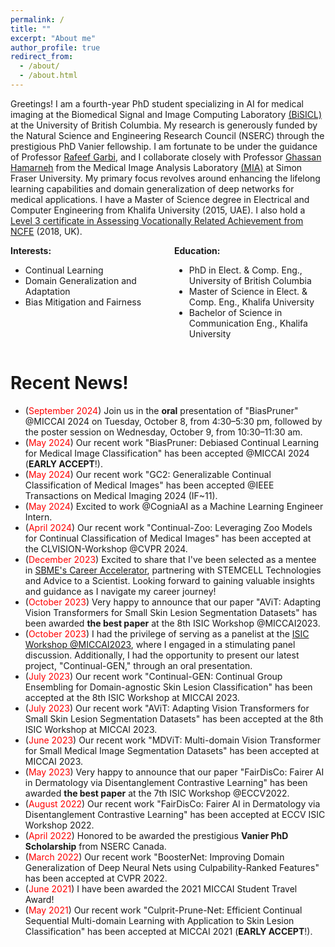 ```yaml
---
permalink: /
title: ""
excerpt: "About me"
author_profile: true
redirect_from: 
  - /about/
  - /about.html
---
```


Greetings! I am a fourth-year PhD student specializing in AI for medical imaging at the Biomedical Signal and Image Computing Laboratory [(BiSICL)](https://bisicl.ece.ubc.ca/) at the University of British Columbia. My research is generously funded by the Natural Science and Engineering Research Council (NSERC) through the prestigious PhD Vanier fellowship. I am fortunate to be under the guidance of Professor [Rafeef Garbi](https://scholar.google.com/citations?hl=en&user=Mwscz1IAAAAJ&view_op=list_works&sortby=pubdate), and I collaborate closely with Professor [Ghassan Hamarneh](https://scholar.google.com/citations?hl=en&user=61DdlkAAAAAJ&view_op=list_works&sortby=pubdate) from the Medical Image Analysis Laboratory [(MIA)](https://www.medicalimageanalysis.com/) at Simon Fraser University. My primary focus revolves around enhancing the lifelong learning capabilities and domain generalization of deep networks for medical applications. I have a Master of Science degree in Electrical and Computer Engineering from Khalifa University (2015, UAE). I also hold a [Level 3 certificate in Assessing Vocationally Related Achievement from NCFE](https://www.ncfe.org.uk/qualification-search/qualification-detail/ncfe-level-3-certificate-in-assessing-vocational-achievement-515) (2018, UK).

<div style="display: flex; justify-content: space-between;">
  <div style="flex: 1; margin-right: 20px;">
    <strong>Interests:</strong>
    <ul>
      <li>Continual Learning</li>
      <li>Domain Generalization and Adaptation</li>
      <li>Bias Mitigation and Fairness</li>
    </ul>
  </div>
  <div style="flex: 1;">
    <strong>Education:</strong>
    <ul>
      <li>PhD in Elect. & Comp. Eng., University of British Columbia</li>
      <li>Master of Science in Elect. & Comp. Eng., Khalifa University</li>
      <li>Bachelor of Science in Communication Eng., Khalifa University</li>
    </ul>
  </div>
</div>

Recent News!
======
- (<span style="color: red;">September 2024</span>) Join us in the **oral** presentation of "BiasPruner" @MICCAI 2024 on Tuesday, October 8, from 4:30–5:30 pm, followed by the poster session on Wednesday, October 9, from 10:30–11:30 am.
- (<span style="color: red;">May 2024</span>) Our recent work "BiasPruner: Debiased Continual Learning for Medical Image Classification" has been accepted @MICCAI 2024 (**EARLY ACCEPT**!).  
- (<span style="color: red;">May 2024</span>) Our recent work "GC2: Generalizable Continual Classification of Medical Images" has been accepted @IEEE Transactions on Medical Imaging 2024 (IF~11).  
- (<span style="color: red;">May 2024</span>) Excited to work @CogniaAI as a Machine Learning Engineer Intern.
- (<span style="color: red;">April 2024</span>) Our recent work "Continual-Zoo: Leveraging Zoo Models for Continual Classification of Medical Images" has been accepted at the CLVISION-Workshop @CVPR 2024.
- (<span style="color: red;">December 2023</span>) Excited to share that I've been selected as a mentee in [SBME's Career Accelerator](https://bme.ubc.ca/sbme-career-accelerator/), partnering with STEMCELL Technologies and Advice to a Scientist. Looking forward to gaining valuable insights and guidance as I navigate my career journey!
- (<span style="color: red;">October 2023</span>) Very happy to announce that our paper "AViT: Adapting Vision Transformers for Small Skin Lesion Segmentation Datasets" has been awarded **the best paper** at the 8th ISIC Workshop @MICCAI2023.
- (<span style="color: red;">October 2023</span>) I had the privilege of serving as a panelist at the [ISIC Workshop @MICCAI2023](https://workshop2023.isic-archive.com/), where I engaged in a stimulating panel discussion. Additionally, I had the opportunity to present our latest project, "Continual-GEN," through an oral presentation. 
- (<span style="color: red;">July 2023</span>) Our recent work "Continual-GEN: Continual Group Ensembling for Domain-agnostic Skin Lesion Classification" has been accepted at the 8th ISIC Workshop at MICCAI 2023.
- (<span style="color: red;">July 2023</span>) Our recent work "AViT: Adapting Vision Transformers for Small Skin Lesion Segmentation Datasets" has been accepted at the 8th ISIC Workshop at MICCAI 2023.
- (<span style="color: red;">June 2023</span>) Our recent work "MDViT: Multi-domain Vision Transformer for Small Medical Image Segmentation Datasets" has been accepted at MICCAI 2023.
- (<span style="color: red;">May 2023</span>) Very happy to announce that our paper "FairDisCo: Fairer AI in Dermatology via Disentanglement Contrastive Learning" has been awarded **the best paper** at the 7th ISIC Workshop @ECCV2022. 
- (<span style="color: red;">August 2022</span>) Our recent work "FairDisCo: Fairer AI in Dermatology via Disentanglement Contrastive Learning" has been accepted at ECCV ISIC Workshop 2022.
- (<span style="color: red;">April 2022</span>) Honored to be awarded the prestigious **Vanier PhD Scholarship** from NSERC Canada. 
- (<span style="color: red;">March 2022</span>) Our recent work "BoosterNet: Improving Domain Generalization of Deep Neural Nets using Culpability-Ranked Features" has been accepted at CVPR 2022.
- (<span style="color: red;">June 2021</span>) I have been awarded the 2021 MICCAI Student Travel Award!
- (<span style="color: red;">May 2021</span>) Our recent work "Culprit-Prune-Net: Efficient Continual Sequential Multi-domain Learning with Application to Skin Lesion Classification" has been accepted at MICCAI 2021 (**EARLY ACCEPT**!).  

